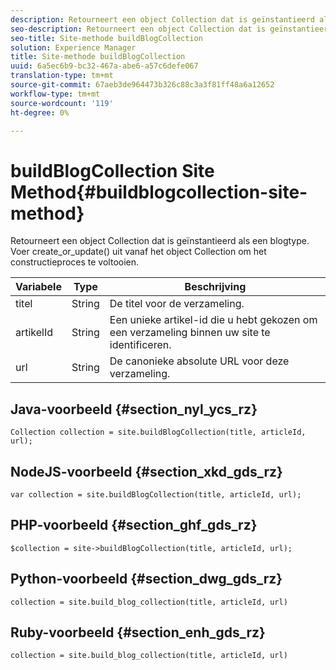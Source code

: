 ```yaml
---
description: Retourneert een object Collection dat is geïnstantieerd als een blogtype. Voer create_or_update() uit vanaf het object Collection om het constructieproces te voltooien.
seo-description: Retourneert een object Collection dat is geïnstantieerd als een blogtype. Voer create_or_update() uit vanaf het object Collection om het constructieproces te voltooien.
seo-title: Site-methode buildBlogCollection
solution: Experience Manager
title: Site-methode buildBlogCollection
uuid: 6a5ec6b9-bc32-467a-abe6-a57c6defe067
translation-type: tm+mt
source-git-commit: 67aeb3de964473b326c88c3a3f81ff48a6a12652
workflow-type: tm+mt
source-wordcount: '119'
ht-degree: 0%

---
```



# buildBlogCollection Site Method{#buildblogcollection-site-method}

Retourneert een object Collection dat is geïnstantieerd als een blogtype. Voer create_or_update() uit vanaf het object Collection om het constructieproces te voltooien.

| Variabele | Type | Beschrijving |
|--- |--- |--- |
| titel | String | De titel voor de verzameling. |
| artikelId | String | Een unieke artikel-id die u hebt gekozen om een verzameling binnen uw site te identificeren. |
| url | String | De canonieke absolute URL voor deze verzameling. |

## Java-voorbeeld {#section_nyl_ycs_rz}

```
Collection collection = site.buildBlogCollection(title, articleId, url); 
```

## NodeJS-voorbeeld {#section_xkd_gds_rz}

```
var collection = site.buildBlogCollection(title, articleId, url); 
```

## PHP-voorbeeld {#section_ghf_gds_rz}

```
$collection = site->buildBlogCollection(title, articleId, url); 
```

## Python-voorbeeld {#section_dwg_gds_rz}

```
collection = site.build_blog_collection(title, articleId, url) 
```

## Ruby-voorbeeld {#section_enh_gds_rz}

```
collection = site.build_blog_collection(title, articleId, url) 
```

